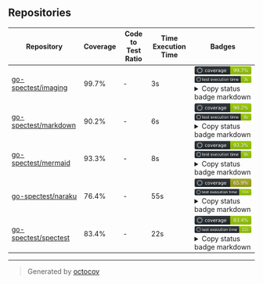 ## Repositories

| Repository | Coverage | Code to Test Ratio | Time Execution Time | Badges |
| --- | --- | --- | --- | --- |
| [go-spectest/imaging](https://github.com/go-spectest/imaging) | 99.7% | - | 3s | ![go-spectest/imaging](https://raw.githubusercontent.com/go-spectest/octocovs-central-repo/main/badges/go-spectest/imaging/coverage.svg) ![go-spectest/imaging](https://raw.githubusercontent.com/go-spectest/octocovs-central-repo/main/badges/go-spectest/imaging/time.svg) <details><summary>Copy status badge markdown</summary>```![Coverage](https://raw.githubusercontent.com/go-spectest/octocovs-central-repo/main/badges/go-spectest/imaging/coverage.svg)```<br>```![Test Execution Time](https://raw.githubusercontent.com/go-spectest/octocovs-central-repo/main/badges/go-spectest/imaging/time.svg)```</details> |
| [go-spectest/markdown](https://github.com/go-spectest/markdown) | 90.2% | - | 6s | ![go-spectest/markdown](https://raw.githubusercontent.com/go-spectest/octocovs-central-repo/main/badges/go-spectest/markdown/coverage.svg) ![go-spectest/markdown](https://raw.githubusercontent.com/go-spectest/octocovs-central-repo/main/badges/go-spectest/markdown/time.svg) <details><summary>Copy status badge markdown</summary>```![Coverage](https://raw.githubusercontent.com/go-spectest/octocovs-central-repo/main/badges/go-spectest/markdown/coverage.svg)```<br>```![Test Execution Time](https://raw.githubusercontent.com/go-spectest/octocovs-central-repo/main/badges/go-spectest/markdown/time.svg)```</details> |
| [go-spectest/mermaid](https://github.com/go-spectest/mermaid) | 93.3% | - | 8s | ![go-spectest/mermaid](https://raw.githubusercontent.com/go-spectest/octocovs-central-repo/main/badges/go-spectest/mermaid/coverage.svg) ![go-spectest/mermaid](https://raw.githubusercontent.com/go-spectest/octocovs-central-repo/main/badges/go-spectest/mermaid/time.svg) <details><summary>Copy status badge markdown</summary>```![Coverage](https://raw.githubusercontent.com/go-spectest/octocovs-central-repo/main/badges/go-spectest/mermaid/coverage.svg)```<br>```![Test Execution Time](https://raw.githubusercontent.com/go-spectest/octocovs-central-repo/main/badges/go-spectest/mermaid/time.svg)```</details> |
| [go-spectest/naraku](https://github.com/go-spectest/naraku) | 76.4% | - | 55s | ![go-spectest/naraku](https://raw.githubusercontent.com/go-spectest/octocovs-central-repo/main/badges/go-spectest/naraku/coverage.svg) ![go-spectest/naraku](https://raw.githubusercontent.com/go-spectest/octocovs-central-repo/main/badges/go-spectest/naraku/time.svg) <details><summary>Copy status badge markdown</summary>```![Coverage](https://raw.githubusercontent.com/go-spectest/octocovs-central-repo/main/badges/go-spectest/naraku/coverage.svg)```<br>```![Test Execution Time](https://raw.githubusercontent.com/go-spectest/octocovs-central-repo/main/badges/go-spectest/naraku/time.svg)```</details> |
| [go-spectest/spectest](https://github.com/go-spectest/spectest) | 83.4% | - | 22s | ![go-spectest/spectest](https://raw.githubusercontent.com/go-spectest/octocovs-central-repo/main/badges/go-spectest/spectest/coverage.svg) ![go-spectest/spectest](https://raw.githubusercontent.com/go-spectest/octocovs-central-repo/main/badges/go-spectest/spectest/time.svg) <details><summary>Copy status badge markdown</summary>```![Coverage](https://raw.githubusercontent.com/go-spectest/octocovs-central-repo/main/badges/go-spectest/spectest/coverage.svg)```<br>```![Test Execution Time](https://raw.githubusercontent.com/go-spectest/octocovs-central-repo/main/badges/go-spectest/spectest/time.svg)```</details> |

---

> Generated by [octocov](https://github.com/k1LoW/octocov)
